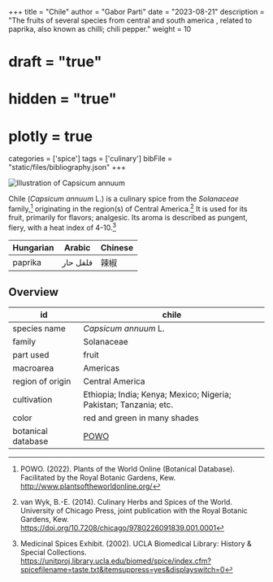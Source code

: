 +++
title = "Chile"
author = "Gabor Parti"
date = "2023-08-21"
description = "The fruits of several species from central and south america , related to paprika, also known as chilli; chili pepper."
weight = 10
# draft = "true"
# hidden = "true"
# plotly = true
categories = ['spice']
tags = ['culinary']
bibFile = "static/files/bibliography.json"
+++

![Illustration of Capsicum annuum](/images/kohler/chile.png?height=600px "Illustration of Capsicum annuum L. from Köhler's Medizinal-Pflanzen (1887)")

Chile (*Capsicum annuum* L.) is a culinary spice from the *Solanaceae* family,[^powo] originating in the region(s) of Central America.[^van_wyk_culinary_2014] It is used for its fruit, primarily for flavors; analgesic. Its aroma is described as pungent, fiery, with a heat index of 4-10.[^ucla_medicinal_2002]

|Hungarian| Arabic |Chinese|
|---------|--------|-------|
| paprika |فلفل حار|   辣椒  |

## Overview

|        id        |                              chile                              |
|------------------|-----------------------------------------------------------------|
|   species name   |                       *Capsicum annuum* L.                      |
|      family      |                            Solanaceae                           |
|     part used    |                              fruit                              |
|     macroarea    |                             Americas                            |
| region of origin |                         Central America                         |
|    cultivation   |Ethiopia; India; Kenya; Mexico; Nigeria; Pakistan; Tanzania; etc.|
|       color      |                   red and green in many shades                  |
|botanical database|       [POWO](https://powo.science.kew.org/taxon/316944-2)       |

[^powo]: POWO. (2022). Plants of the World Online (Botanical Database). Facilitated by the Royal Botanic Gardens, Kew. http://www.plantsoftheworldonline.org/
[^van_wyk_culinary_2014]: van Wyk, B.-E. (2014). Culinary Herbs and Spices of the World. University of Chicago Press, joint publication with the Royal Botanic Gardens, Kew. https://doi.org/10.7208/chicago/9780226091839.001.0001
[^ucla_medicinal_2002]: Medicinal Spices Exhibit. (2002). UCLA Biomedical Library: History & Special Collections. https://unitproj.library.ucla.edu/biomed/spice/index.cfm?spicefilename=taste.txt&itemsuppress=yes&displayswitch=0

